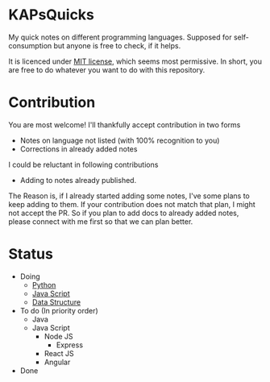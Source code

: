 # KAPsQuicks

My quick notes on different programming languages. Supposed for self-consumption but anyone is free to check, if it helps.

It is licenced under [MIT license](LICENSE), which seems most permissive. In short, you are free to do whatever you want to do with this repository.

# Contribution

You are most welcome! I'll thankfully accept contribution in two forms

- Notes on language not listed (with 100% recognition to you)
- Corrections in already added notes

I could be reluctant in following contributions

- Adding to notes already published.

The Reason is, if I already started adding some notes, I've some plans to keep adding to them. If your contribution does not match that plan, I might not accept the PR. So if you plan to add docs to already added notes, please connect with me first so that we can plan better.

# Status

- Doing
  - [Python](Python/README.md)
  - [Java Script](./JavaScript/JavaScript.md)
  - [Data Structure](./DSA/dsa.md)
- To do (In priority order)
  - Java
  - Java Script
    - Node JS
      - Express
    - React JS
    - Angular
- Done